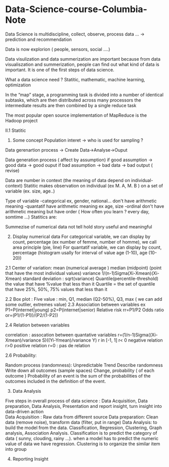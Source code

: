 # Data-Science-course-Columbia-Note

Data Science is multidiscipline, collect, observe, process data ... -> prediction and recommendation

Data is now explorion ( people, sensors, social ....)

Data visulization and data summerization are important because from data visualiszation and summerization, people can find out what kind of data is important. It is one of the first steps of data science.

What a data science need ? Statitic, mathematic, machine learning, optimization

In the “map” stage, a programming task is divided into a number of identical subtasks, which are then distributed across many processors
the intermediate results are then combined by a single reduce task



The most popular open source implementation of MapReduce is the Hadoop project

II.1 Statitic

1. Some concept
Population interet -> who is used for sampling ?

Data gerenartion process -> Create Data->Analyse->Ouput

Data generation process ( affect by assumption) if good assumption -> good data -> good ouput
if bad assumption -> bad data -> bad output ( revise)

Data are number in context (the meaning of data depend on individual-context)
Statitic makes observation on individual (ex M. A, M. B ) on a set of variable (ex. size, age..)

Type of variable 
  -categorical ex, gender, national... don't have arithmetic meaning
  -quantatif have arithmetic meaning ex age, size
  -ordinal don't have arithmetic meaning but have order ( How often you learn ? every day, somtime ...)
Statitics are:

Summezise of numerical data
not tell hold story
useful and meaningful



2. Display numerical data
For categorical variable, we can display by count, percentage (ex number of femme, number of homme), we call area principle (pie, line)
For quantatif variable, we can display by count, percentage (histogram usally for interval of value age (1-10), age (10-20))

2.1 Center of variation:
mean (numerical average )
median (midpoint) (point that have the most individual values)
variance 1/(n-1)Sigma(Xi-Xmean)(Xi-Xmean)
standard deviation : sqrt(variance)
Quantile(percentile-threshold) the value that have %value that less than it
Quartile = the set of quantile that have 25%, 50%, 75% values that less than it

2.2
Box plot : Five value : min, Q1, median (Q2-50%), Q3, max ( we can add some outlier, extremes value)
2.3 Association between variables
ex P1=P(internet|young)
p2=P(internet|senior)
Relative risk rr=P1/P2
Odds ratio or=(P1/(1-P1))/(P2/(1-P2))

2.4 Relation between variables

correlation : assocation between quantative variables 
r=(1/n-1)Sigma((Xi-Xmean)/variance S)((Yi-Ymean)/variance Y)
r in [-1, 1]
r< 0 negative relation
r>0 positive relation
r=0 : pas de relation

2.6 Probability:

Random process (randomness):
  Unpredictable
  Trend
Describe randomness
  Write down all outcomes (sample spaces)
  Change, probability ( of each outcome )
  Probability of an event is the sum of the probabilities of the outcomes included in the definition of the event.
  
3. Data Analysis

Five steps in overall process of data science : Data Acquisition, Data preparation, Data Analysis, Presentation and report insight, turn insight into data-driven action   
Data Acquisition : Raw data from different source
Data preparation: Clean data (remove noise), transform data (filter, put in range)
Data Analysis: to build the model from the data. Classification, Regression, Clustering, Graph analysis, Association Analysis. Classification is to predict the category of data ( sunny, clouding, rainy ...). when a model has to predict the numeric value of data we have regression. Clustering is to organize the similar item into group

4. Reporting Insight


  
